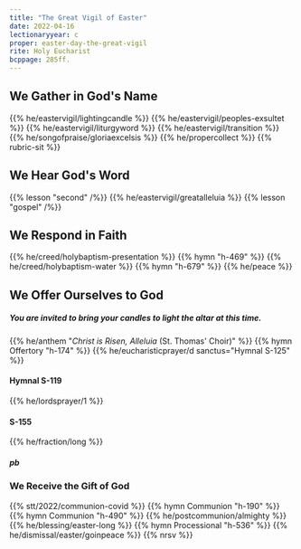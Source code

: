 ```yaml
---
title: "The Great Vigil of Easter"
date: 2022-04-16
lectionaryyear: c
proper: easter-day-the-great-vigil
rite: Holy Eucharist
bcppage: 285ff.
---
```


## We Gather in God's Name
{{% he/eastervigil/lightingcandle %}}
{{% he/eastervigil/peoples-exsultet %}}
{{% he/eastervigil/liturgyword %}}
{{% he/eastervigil/transition %}}
{{% he/songofpraise/gloriaexcelsis %}}
{{% he/propercollect %}}
{{% rubric-sit %}}

## We Hear God's Word
{{% lesson "second" /%}}
{{% he/eastervigil/greatalleluia %}}
{{% lesson "gospel" /%}}

## We Respond in Faith
{{% he/creed/holybaptism-presentation %}}
{{% hymn "h-469" %}}
{{% he/creed/holybaptism-water %}}
{{% hymn "h-679" %}}
{{% he/peace %}}

## We Offer Ourselves to God

##### You are invited to bring your candles to light the altar at this time.
{{% he/anthem "_Christ is Risen, Alleluia_ (St. Thomas' Choir)" %}}
{{% hymn Offertory "h-174" %}}
{{% he/eucharisticprayer/d sanctus="Hymnal S-125" %}}

#### Hymnal S-119
{{% he/lordsprayer/1 %}}

#### S-155
{{% he/fraction/long %}}

##### pb
### We Receive the Gift of God
{{% stt/2022/communion-covid %}}
{{% hymn Communion "h-190" %}}
{{% hymn Communion "h-490" %}}
{{% he/postcommunion/almighty %}}
{{% he/blessing/easter-long %}}
{{% hymn Processional "h-536" %}}
{{% he/dismissal/easter/goinpeace %}}
{{% nrsv %}}

